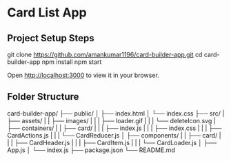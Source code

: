 # Card List App

## Project Setup Steps

git clone https://github.com/amankumar1196/card-builder-app.git
cd card-builder-app
npm install
npm start

Open [http://localhost:3000](http://localhost:3000) to view it in your browser.

## Folder Structure

card-builder-app/
├── public/
│   ├── index.html
│   └── index.css
├── src/
|   ├── assets/
|   |   ├── images/
|   |   |   ├── loader.gif
|   |   |   └── deleteIcon.svg
|   ├── containers/
|   |   ├── card/
|   |   |   ├── index.js
|   |   |   ├── index.css
|   |   |   ├── CardActions.js
|   |   |   └── CardReducer.js
│   ├── components/
|   |   ├── card/
|   |   |   ├── CardHeader.js
|   |   |   ├── CardItem.js
|   |   |   └── CardLoader.js
│   ├── App.js
│   └── index.js
├── package.json
└── README.md